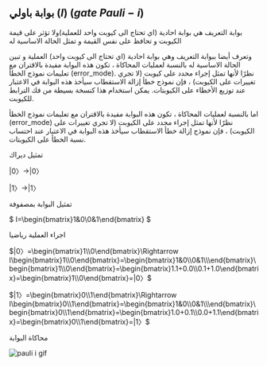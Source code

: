 
## بوابة باولي ($I$) ($gate$ $Pauli-i$) 
بوابة التعريف
هي بوابة احادية (اي تحتاج الى كيوبت واحد للعملية)ولا تؤثر على قيمة الكيوبت و تحافظ على نفس القيمة و تمثل الحالة الاساسية له

 
وتعرف أيضا ببوابة التعريف وهي بوابة احادية (اي تحتاج الى كيوبت واحد) العملية  و تبين الحالة الاساسية له
بالنسبة لعمليات المحاكاة ، تكون هذه البوابة مفيدة بالاقتران مع تعليمات نموذج الخطأ (error_mode). نظرًا لأنها تمثل إجراء محدد على كيوبت (لا تجري تغييرات على الكيوبت) ، فإن نموذج خطأ إزالة الاستقطاب سيأخذ هذه البوابة في الاعتبار عند توزيع الأخطاء على الكيوبتات. يمكن استخدام هذا كنسخة بسيطة من فك الترابط للكيوبت.

اما بالنسبة لعمليات المحاكاة ، تكون هذه البوابة مفيدة بالاقتران مع تعليمات نموذج الخطأ (error_mode) نظرًا لأنها تمثل إجراء محدد على الكيوبت (لا تجري تغييرات على الكيوبت) ، فإن نموذج إزالة خطأ الاستقطاب سيأخذ هذه البوابة في الاعتبار عند احتساب نسبة الخطأ على الكيوبتات. 


<!-- صورة لتمثيل تأثير البوابة على كرة بلوخ -->

<!-- مصفوفة باولي -->


تمثيل ديراك

$|0〉\rightarrow|0〉$

$|1〉\rightarrow|1〉$

تمثيل البوابة بمصفوفة 

$ I=\begin{bmatrix}1&0\\0&1\end{bmatrix} $

اجراء العملية رياضيا 

$|0〉=\begin{bmatrix}1\\0\end{bmatrix}\Rightarrow I\begin{bmatrix}1\\0\end{bmatrix}=\begin{bmatrix}1&0\\0&1\\\end{bmatrix}\begin{bmatrix}1\\0\end{bmatrix}=\begin{bmatrix}1.1+0.0\\0.1+1.0\end{bmatrix}=\begin{bmatrix}1\\0\end{bmatrix}=|0〉$

$|1〉=\begin{bmatrix}0\\1\end{bmatrix}\Rightarrow I\begin{bmatrix}0\\1\end{bmatrix}=\begin{bmatrix}1&0\\0&1\\\end{bmatrix}\begin{bmatrix}0\\1\end{bmatrix}=\begin{bmatrix}1.0+0.1\\0.0+1.1\end{bmatrix}=\begin{bmatrix}0\\1\end{bmatrix}=|1〉$


محاكاة البوابة

 ![pauli i gif](~/images/pauliIG.gif)


<!-- المصادر -->
<!-- https://en.wikipedia.org/wiki/Quantum_logic_gate -->
<!-- https://www.quantum-inspire.com/kbase/identity-gate/ -->

